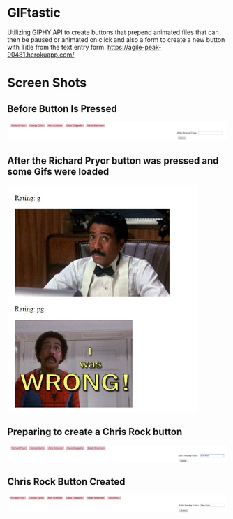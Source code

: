 # GIFtastic
Utilizing GIPHY API to create buttons that prepend animated files that can then be paused or animated on click and also a form to create a new button with Title from the text entry form.  https://agile-peak-90481.herokuapp.com/

# Screen Shots

## Before Button Is Pressed
![Before Button Press](https://github.com/matthewglassman/GIFtastic/blob/master/assets/images/giftastic1.jpg)
## After the Richard Pryor button was pressed and some Gifs were loaded
![Some of the GIFs loaded](https://github.com/matthewglassman/GIFtastic/blob/master/assets/images/giftastic2.jpg)
## Preparing to create a Chris Rock button
![Preparing to create a new button](https://github.com/matthewglassman/GIFtastic/blob/master/assets/images/giftastic3.jpg)
## Chris Rock Button Created
![New button added](https://github.com/matthewglassman/GIFtastic/blob/master/assets/images/giftastic4.jpg)
